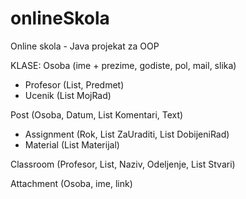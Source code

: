 # onlineSkola
Online skola - Java projekat za OOP

KLASE:
Osoba (ime + prezime, godiste, pol, mail, slika)
- Profesor (List<Odeljenje>, Predmet)
- Ucenik (List<Attachment> MojRad)

Post (Osoba, Datum, List<Post> Komentari, Text)
- Assignment (Rok, List<Attachment> ZaUraditi, List<Attachment> DobijeniRad)
- Material (List<Attachment> Materijal)

Classroom (Profesor, List<Ucenik>, Naziv, Odeljenje, List<Post> Stvari)

Attachment (Osoba, ime, link)

